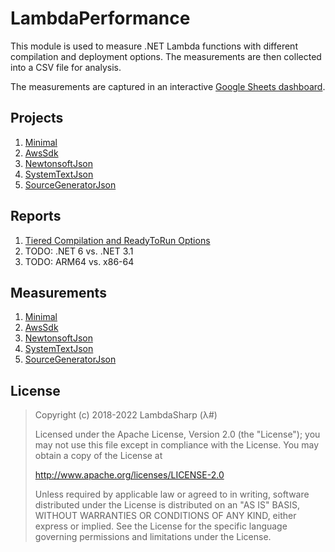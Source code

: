 # LambdaPerformance

This module is used to measure .NET Lambda functions with different compilation and deployment options. The measurements are then collected into a CSV file for analysis.

The measurements are captured in an interactive [Google Sheets dashboard](https://docs.google.com/spreadsheets/d/1AQ-DJQ55HbLpSG5biPn80oPfTnm9YlHCqNyXNxUf-0U/edit?usp=sharing).

## Projects
1. [Minimal](Projects/Minimal/)
1. [AwsSdk](Projects/AwsSdk/)
1. [NewtonsoftJson](Projects/NewtonsoftJson/)
1. [SystemTextJson](Projects/SystemTextJson/)
1. [SourceGeneratorJson](Projects/SourceGeneratorJson/)

## Reports
1. [Tiered Compilation and ReadyToRun Options](Docs/Tiered-Ready2Run-Options.md)
1. TODO: .NET 6 vs. .NET 3.1
1. TODO: ARM64 vs. x86-64

## Measurements

1. [Minimal](Data/Minimal%20%5Bus-west-2%5D%20(2022-04-05).csv)
1. [AwsSdk](Data/AwsSdk%20%5Bus-west-2%5D%20(2022-04-05).csv)
1. [NewtonsoftJson](Data/NewtonsoftJson%20%5Bus-west-2%5D%20(2022-04-05).csv)
1. [SystemTextJson](Data/SystemTextJson%20%5Bus-west-2%5D%20(2022-04-05).csv)
1. [SourceGeneratorJson](Data/SourceGeneratorJson%20%5Bus-west-2%5D%20(2022-04-05).csv)

## License

> Copyright (c) 2018-2022 LambdaSharp (λ#)
>
> Licensed under the Apache License, Version 2.0 (the "License");
> you may not use this file except in compliance with the License.
> You may obtain a copy of the License at
>
> http://www.apache.org/licenses/LICENSE-2.0
>
> Unless required by applicable law or agreed to in writing, software
> distributed under the License is distributed on an "AS IS" BASIS,
> WITHOUT WARRANTIES OR CONDITIONS OF ANY KIND, either express or implied.
> See the License for the specific language governing permissions and
> limitations under the License.

